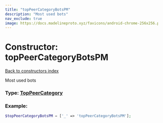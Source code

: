 ```yaml
---
title: "topPeerCategoryBotsPM"
description: "Most used bots"
nav_exclude: true
image: https://docs.madelineproto.xyz/favicons/android-chrome-256x256.png
---
```

# Constructor: topPeerCategoryBotsPM  
[Back to constructors index](index.md)



Most used bots




### Type: [TopPeerCategory](../types/TopPeerCategory.md)


### Example:

```php
$topPeerCategoryBotsPM = ['_' => 'topPeerCategoryBotsPM'];
```  
